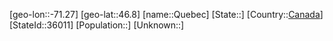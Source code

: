 ﻿---
location: [46.8,-71.27]
type: City
tags:
- geo/City


SpocWebEntityId: 33576
isDeleted: false
confidential: public

---
[geo-lon::-71.27]
[geo-lat::46.8]
[name::Quebec]
[State::]
[Country::[Canada](geo/Continent/North-America/Canada.md)]
[StateId::36011]
[Population::]
[Unknown::]


